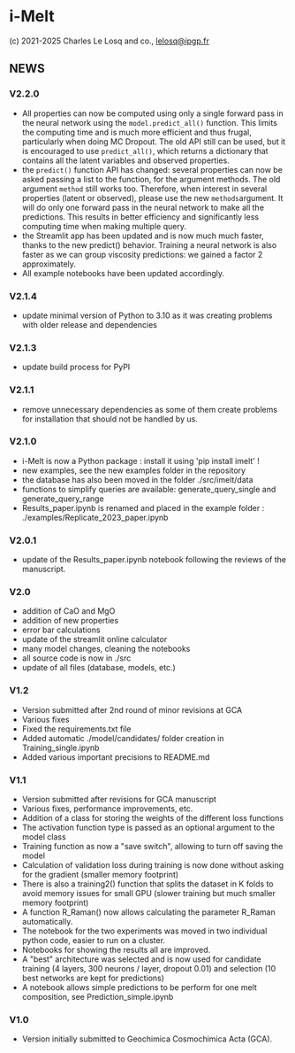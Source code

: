 # i-Melt

(c) 2021-2025 Charles Le Losq and co., lelosq@ipgp.fr

## NEWS

### V2.2.0

- All properties can now be computed using only a single forward pass in the neural network using the `model.predict_all()` function. This limits the computing time and is much more efficient and thus frugal, particularly when doing MC Dropout. The old API still can be used, but it is encouraged to use `predict_all()`, which returns a dictionary that contains all the latent variables and observed properties.
- the `predict()` function API has changed: several properties can now be asked passing a list to the function, for the argument methods. The old argument `method` still works too. Therefore, when interest in several properties (latent or observed), please use the new `methods`argument. It will do only one forward pass in the neural network to make all the predictions. This results in better efficiency and significantly less computing time when making multiple query.
- the Streamlit app has been updated and is now much much faster, thanks to the new predict() behavior. Training a neural network is also faster as we can group viscosity predictions: we gained a factor 2 approximately.
- All example notebooks have been updated accordingly.

### V2.1.4

- update minimal version of Python to 3.10 as it was creating problems with older release and dependencies

### V2.1.3

- update build process for PyPI

### V2.1.1

- remove unnecessary dependencies as some of them create problems for installation that should not be handled by us.

### V2.1.0

- i-Melt is now a Python package : install it using 'pip install imelt' !
- new examples, see the new examples folder in the repository
- the database has also been moved in the folder ./src/imelt/data
- functions to simplify queries are available: generate_query_single and generate_query_range
- Results_paper.ipynb is renamed and placed in the example folder : ./examples/Replicate_2023_paper.ipynb

### V2.0.1

- update of the Results_paper.ipynb notebook following the reviews of the manuscript.

### V2.0

- addition of CaO and MgO
- addition of new properties
- error bar calculations
- update of the streamlit online calculator
- many model changes, cleaning the notebooks
- all source code is now in ./src
- update of all files (database, models, etc.)

### V1.2

- Version submitted after 2nd round of minor revisions at GCA
- Various fixes
- Fixed the requirements.txt file
- Added automatic ./model/candidates/ folder creation in Training_single.ipynb
- Added various important precisions to README.md

### V1.1

- Version submitted after revisions for GCA manuscript
- Various fixes, performance improvements, etc.
- Addition of a class for storing the weights of the different loss functions
- The activation function type is passed as an optional argument to the model class
- Training function as now a "save switch", allowing to turn off saving the model
- Calculation of validation loss during training is now done without asking for the gradient (smaller memory footprint)
- There is also a training2() function that splits the dataset in K folds to avoid memory issues for small GPU (slower training but much smaller memory footprint)
- A function R_Raman() now allows calculating the parameter R_Raman automatically.
- The notebook for the two experiments was moved in two individual python code, easier to run on a cluster.
- Notebooks for showing the results all are improved.
- A "best" architecture was selected and is now used for candidate training (4 layers, 300 neurons / layer, dropout 0.01) and selection (10 best networks are kept for predictions)
- A notebook allows simple predictions to be perform for one melt composition, see Prediction_simple.ipynb

### V1.0

- Version initially submitted to Geochimica Cosmochimica Acta (GCA).